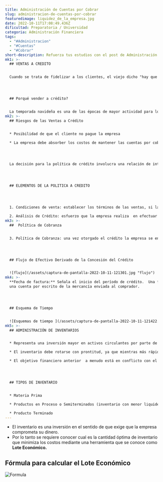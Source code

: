 ```yaml
---
title: Administración de Cuentas por Cobrar
slug: administracion-de-cuentas-por-cobrar
featuredimage: liquidez_de_la_empresa.jpg
date: 2022-10-11T17:08:49.436Z
dificultad: Preparatoria / Universidad
categoria: Administración Financiera
tags:
  - "#Administracion"
  - "#Cuentas"
  - "#Cobrar"
short-description: Refuerza tus estudios con el post de Administración de Cuentas por Cobrar
mk1: >-
  ## VENTAS A CREDITO


  Cuando se trata de fidelizar a los clientes, el viejo dicho "hay que gastar dinero para ganar dinero" es cierto. Invertir en un cliente significa algo más que ofrecerle un descuento puntual; incluye proporcionarle un servicio excelente, ofrecerle experiencias personalizadas y establecer relaciones a largo plazo. Este tipo de inversión suele dar sus frutos en forma de repetición de negocios y recomendaciones de boca en boca de clientes satisfechos. Y aunque puede requerir un poco más de tiempo y esfuerzo, convertirse en la opción preferida de los clientes puede tener importantes beneficios económicos a largo plazo para su empresa. Así que la próxima vez que tenga la tentación de recortar el servicio de atención al cliente, piense en cómo la inversión en fidelización puede generar mayores beneficios a largo plazo.




  ## Porqué vender a crédito?


  La temporada navideña es una de las épocas de mayor actividad para los minoristas, ya que los compradores acuden en masa a las tiendas en busca de los regalos perfectos. Una de las formas en que las empresas pueden atraer a los clientes durante esta época es a través de las rebajas y los descuentos navideños. Estas promociones no sólo proporcionan un incentivo para que los clientes compren los artículos más demandados, sino que también ofrecen a los compradores la oportunidad de ahorrar dinero en sus compras navideñas. Además, las rebajas pueden ayudar a estimular la actividad en un mercado o industria específicos, lo que conduce a un impulso del crecimiento económico general. Cuando los consumidores aprovechan las ofertas y los ahorros, las empresas experimentan un aumento de los ingresos y los beneficios. Entonces, ¿por qué los minoristas ofrecen rebajas durante la temporada de vacaciones? Sencillamente, es una estrategia comercial inteligente para estimular las ventas y aumentar los beneficios.
mk2: >-
  ## Riesgos de las Ventas a Crédito


  * Posibilidad de que el cliente no pague la empresa 

  * La empresa debe absorber los costos de mantener las cuentas por cobrar.




  La decisión para la política de crédito involucra una relación de intercambio entre los beneficios derivados de realizar mayores ventas y los costos derivados de otorgar crédito.




  ## ELEMENTOS DE LA POLITICA A CREDITO




  1. Condiciones de venta: establecer los términos de las ventas, si la empresa venderá al contado u otorgará crédito. Si da crédito se requiere especificar: plazo del mismo,  el  descuento por pronto pago, el plazo del descuento, así como instrumento del crédito.

  2. Análisis de Crédito: esfuerzo que la empresa realiza  en efectuar estudio detallado de los clientes que pagarán de los que no pagarán.
mk3: >-
  ##  Política de Cobranza


  3. Política de Cobranza: una vez otorgado el crédito la empresa se enfrenta a la labor de cobrar el pago correspondiente en la fecha de vencimiento.




  ## Flujo de Efectivo Derivado de la Concesión del Crédito


  ![flujo](/assets/captura-de-pantalla-2022-10-11-121301.jpg "flujo")
mk4: >-
  **Fecha de factura:** Señala el inicio del período de crédito.  Una factura es
  una cuenta por escrito de la mercancía enviada al comprador. 




  ## Esquema de Tiempo


  ![Esquemas de tiempo ](/assets/captura-de-pantalla-2022-10-11-121422.jpg "Esquemas de tiempo ")
mk5: >-
  ## ADMINISTRACIÓN DE INVENTARIOS


  * Representa una inversión mayor en activos circulantes por parte de las empresas manufactureras.

  * El inventario debe rotarse con prontitud, ya que mientras más rápida sea la rotación de éste menor es el monto que debe invertir la empresa en el inventario para satisfacer una demanda dada de mercancías. 

  * El objetivo financiero anterior  a menudo está en conflicto con el objetivo de la empresa de mantener inventarios suficientes para minimizar la escasez de inventario y satisfacer las demandas de producción. 




  ## TIPOS DE INVENTARIO


  * Materia Prima

  * Productos en Proceso o Semiterminados (inventario con menor liquidez)

  * Producto Terminado
---
```

* El inventario es una inversión en el sentido de que exige que la empresa comprometa su dinero.
*  Por lo tanto se requiere conocer cual es la cantidad óptima de inventario que minimiza los costos  mediante una herramienta que se conoce como **Lote Económico.**



## Fórmula para calcular el Lote Económico

![Formula](/assets/captura-de-pantalla-2022-10-11-121620.jpg "Formula")